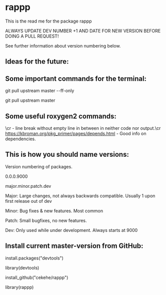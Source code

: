 # rappp

This is the read me for the package rappp

ALWAYS UPDATE DEV NUMBER +1 AND DATE FOR NEW VERSION BEFORE DOING A PULL REQUEST!

See further information about version numbering below. 

Ideas for the future:
---------------------




Some important commands for the terminal:
-----------------------------------------

git pull upstream master --ff-only

git pull upstream master

Some useful roxygen2 commands:
-----------------------------------------
\\cr - line break without empty line in between in neither code nor output.\cr
https://kbroman.org/pkg_primer/pages/depends.html - Good info on dependencies.

This is how you should name versions: 
-------------------------------------

Version numbering of packages. 

0.0.0.9000

major.minor.patch.dev

Major: Large changes, not always backwards compatible. Usually 1 upon first release out of dev

Minor: Bug fixes & new features. Most common

Patch: Small bugfixes, no new features.

Dev: Only used while under development. Always starts at 9000

Install current master-version from GitHub: 
-------------------------------------------
install.packages("devtools")

library(devtools)

install_github("cekehe/rappp")

library(rappp)

